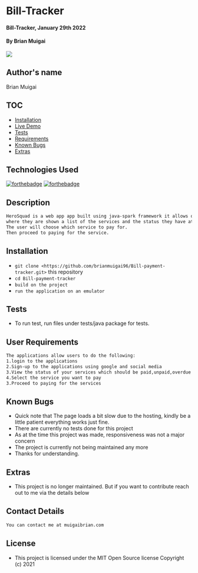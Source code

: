 # Bill-Tracker
#### Bill-Tracker, January 29th 2022
#### By **Brian Muigai**
![](drawable/screenshot.jpg)



## Author's name
Brian Muigai



## TOC

- [Installation](#Installation)
- [Live Demo](#Tests)
- [Tests](#Tests)
- [Requirements](#Requirements)
- [Known Bugs](#Extras)
- [Extras](#Extras)


## Technologies Used

[![forthebadge](https://forthebadge.com/images/badges/made-with-java.svg)](https://forthebadge.com)
[![forthebadge](https://forthebadge.com/images/badges/built-for-android.svg)](https://forthebadge.com)
 


## Description

```bash
HeroSquad is a web app app built using java-spark framework it allows one to recruit login or sign to check on the status payment of his/her status,
where they are shown a list of the services and the status they have at the moment.
The user will choose which service to pay for.
Then proceed to paying for the service. 
```

## Installation
* `git clone <https://github.com/brianmuigai96/Bill-payment-tracker.git>` this repository
* `cd Bill-payment-tracker`
* `build on the project`
* `run the application on an emulator`


## Tests

- To run test, run files under tests/java package for tests.



## User Requirements
```bash
The applications allow users to do the following:
1.login to the applications
2.Sign-up to the applications using google and social media 
3.View the status of your services which should be paid,unpaid,overdue
4.Select the service you want to pay
3.Proceed to paying for the services

```


## Known Bugs
- Quick note that The page loads a bit slow due to the hosting, kindly be a little patient everything works just fine.
- There are currently no tests done for this project
- As at the time this project was made, responsiveness was not a major concern
- The project is currently not being maintained any more
- Thanks for understanding.


## Extras

- This project is no longer maintained. But if you want to contribute reach out to me via the details below

## Contact Details
```bash
You can contact me at muigaibrian.com
```

## License

- This project is licensed under the MIT Open Source license Copyright (c) 2021
